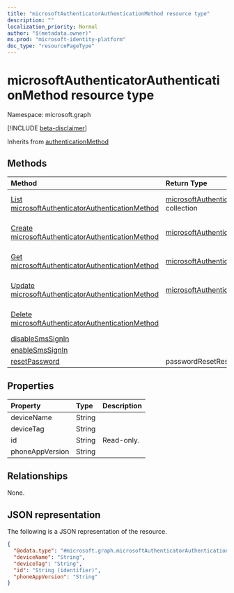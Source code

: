 ```yaml
---
title: "microsoftAuthenticatorAuthenticationMethod resource type"
description: ""
localization_priority: Normal
author: "$(metadata.owner)"
ms.prod: "microsoft-identity-platform"
doc_type: "resourcePageType"
---
```


# microsoftAuthenticatorAuthenticationMethod resource type

Namespace: microsoft.graph

[!INCLUDE [beta-disclaimer](../../includes/beta-disclaimer.md)]

Inherits from [authenticationMethod](authenticationmethod.md)

## Methods

| Method                                                                                                           | Return Type                                                                                            | Description                                                                               |
| :--------------------------------------------------------------------------------------------------------------- | :----------------------------------------------------------------------------------------------------- | :---------------------------------------------------------------------------------------- |
| [List microsoftAuthenticatorAuthenticationMethod](../api/microsoftauthenticatorauthenticationmethod-list.md)     | [microsoftAuthenticatorAuthenticationMethod](microsoftAuthenticatorAuthenticationMethod.md) collection | List properties and relationships of a microsoftAuthenticatorAuthenticationMethod object. |
| [Create microsoftAuthenticatorAuthenticationMethod](../api/microsoftauthenticatorauthenticationmethod-create.md) | [microsoftAuthenticatorAuthenticationMethod](microsoftAuthenticatorAuthenticationMethod.md)            | Create a new microsoftAuthenticatorAuthenticationMethod object.                           |
| [Get microsoftAuthenticatorAuthenticationMethod](../api/microsoftauthenticatorauthenticationmethod-get.md)       | [microsoftAuthenticatorAuthenticationMethod](microsoftAuthenticatorAuthenticationMethod.md)            | Read properties and relationships of a microsoftAuthenticatorAuthenticationMethod object. |
| [Update microsoftAuthenticatorAuthenticationMethod](../api/microsoftauthenticatorauthenticationmethod-update.md) | [microsoftAuthenticatorAuthenticationMethod](microsoftAuthenticatorAuthenticationMethod.md)            | Update the properties of a microsoftAuthenticatorAuthenticationMethod object.             |
| [Delete microsoftAuthenticatorAuthenticationMethod](../api/microsoftauthenticatorauthenticationmethod-delete.md) |                                                                                                        | Delete a microsoftAuthenticatorAuthenticationMethod object.                               |
| [disableSmsSignIn](../api/microsoftauthenticatorauthenticationmethod-disableSmsSignIn.md)                        |                                                                                                        |                                                                                           |
| [enableSmsSignIn](../api/microsoftauthenticatorauthenticationmethod-enableSmsSignIn.md)                          |                                                                                                        |                                                                                           |
| [resetPassword](../api/microsoftauthenticatorauthenticationmethod-resetPassword.md)                              | passwordResetResponse                                                                                  |                                                                                           |

## Properties

| Property        | Type   | Description |
| :-------------- | :----- | :---------- |
| deviceName      | String |             |
| deviceTag       | String |             |
| id              | String | Read-only.  |
| phoneAppVersion | String |             |

## Relationships

None.

## JSON representation

The following is a JSON representation of the resource.

<!-- {
  "blockType": "resource",
  "keyProperty": "id",
  "@odata.type": "microsoft.graph.microsoftAuthenticatorAuthenticationMethod",
  "baseType": "microsoft.graph.authenticationMethod",
  "openType": False
}
-->

```json
{
  "@odata.type": "#microsoft.graph.microsoftAuthenticatorAuthenticationMethod",
  "deviceName": "String",
  "deviceTag": "String",
  "id": "String (identifier)",
  "phoneAppVersion": "String"
}
```
